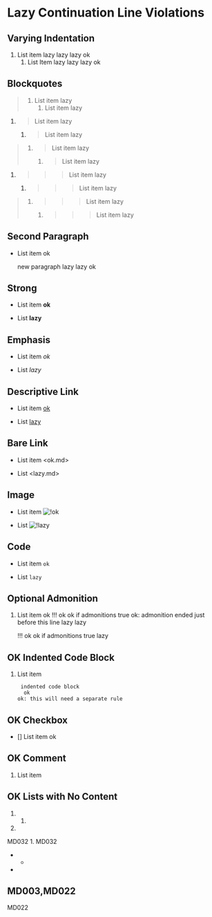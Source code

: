 # Lazy Continuation Line Violations

## Varying Indentation

1. List item
lazy
 lazy
    lazy
   ok
   1. List Item
lazy
   lazy
       lazy
      ok

## Blockquotes

> 1. List item
lazy
>    1. List item
lazy

1. > List item
lazy
   1. > List item
lazy

> 1. > List item
lazy
>    1. > List item
lazy

1. > > > List item
lazy
   1. > > > List item
lazy

> 1. > > > List item
lazy
>    1. > > > List item
lazy

## Second Paragraph

- List item
  ok

  new paragraph
lazy
   lazy
  ok

## Strong

- List item **ok**

- List
**lazy**

## Emphasis

- List item _ok_

- List
_lazy_

## Descriptive Link

- List item [ok](ok)

- List
[lazy](lazy)

## Bare Link

- List item <ok.md>

- List
<lazy.md>

## Image

- List item ![!ok](ok)

- List
![!lazy](lazy)

## Code

- List item `ok`

- List
`lazy`

## Optional Admonition

1. List item
   ok
   !!! ok
       ok if admonitions true
   ok: admonition ended just before this line
lazy
       lazy

   !!! ok
       ok if admonitions true
lazy

## OK Indented Code Block

1. List item

        indented code block
         ok
       ok: this will need a separate rule

## OK Checkbox

- [] List item ok

## OK Comment

1. List item
<!--ok-->

## OK Lists with No Content

1.
    1.

1.
MD032
    1.
MD032

-
  -

-
MD003,MD022
  -
MD022

